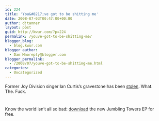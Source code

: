 ```yaml
---
id: 224
title: 'You&#8217;ve got to be shitting me'
date: 2008-07-03T00:47:00+00:00
author: djtanner
layout: post
guid: http://kwur.com/?p=224
permalink: /youve-got-to-be-shitting-me/
blogger_blog:
  - blog.kwur.com
blogger_author:
  - Dan Mnoreply@blogger.com
blogger_permalink:
  - /2008/07/youve-got-to-be-shitting-me.html
categories:
  - Uncategorized
---
```

<div class="pf-content">
  <p>
    Former Joy Division singer Ian Curtis&#8217;s gravestone has been <a href="http://news.bbc.co.uk/2/hi/uk_news/england/manchester/7486280.stm">stolen</a>. What. The. Fuck.
  </p>
  
  <p>
    <a onblur="try {parent.deselectBloggerImageGracefully();} catch(e) {}" href="http://www.kwur.com/blog/uploaded_images/ian_curtis-739521.jpg"><img style="margin: 0px auto 10px; display: block; text-align: center; cursor: pointer;" src="http://www.kwur.com/blog/uploaded_images/ian_curtis-739518.jpg" alt="" border="0" /></a><br />Know the world isn&#8217;t all so bad: <a href="http://www.jumblingtowers.com/downloads/classy_entertainment/">download</a> the new Jumbling Towers EP for free.
  </p>
</div>